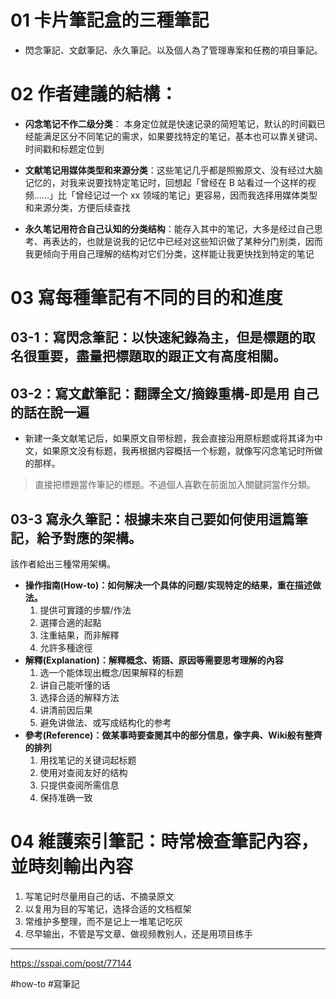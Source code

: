 # 01 卡片筆記盒的三種筆記
- 閃念筆記、文獻筆記、永久筆記。以及個人為了管理專案和任務的項目筆記。
# 02 作者建議的結構：
-  **闪念笔记不作二级分类**： 本身定位就是快速记录的简短笔记，默认的时间戳已经能满足区分不同笔记的需求，如果要找特定的笔记，基本也可以靠关键词、时间戳和标题定位到

-  **文献笔记用媒体类型和来源分类**：这些笔记几乎都是照搬原文、没有经过大脑记忆的，对我来说要找特定笔记时，回想起「曾经在 B 站看过一个这样的视频……」比「曾经记过一个 xx 领域的笔记」更容易，因而我选择用媒体类型和来源分类，方便后续查找

-  **永久笔记用符合自己认知的分类结构**：能存入其中的笔记，大多是经过自己思考、再表达的，也就是说我的记忆中已经对这些知识做了某种分门别类，因而我更倾向于用自己理解的结构对它们分类，这样能让我更快找到特定的笔记
#  03 寫每種筆記有不同的目的和進度
## 03-1：寫閃念筆記：以快速紀錄為主，但是標題的取名很重要，盡量把標題取的跟正文有高度相關。
## 03-2：寫文獻筆記：翻譯全文/摘錄重構-即是用 自己的話在說一遍
- 新建一条文献笔记后，如果原文自带标题，我会直接沿用原标题或将其译为中文，如果原文没有标题，我再根据内容概括一个标题，就像写闪念笔记时所做的那样。
> 直接把標題當作筆記的標題。不過個人喜歡在前面加入關鍵詞當作分類。
## 03-3 寫永久筆記：根據未來自己要如何使用這篇筆記，給予對應的架構。
該作者給出三種常用架構。
- **操作指南(How-to)：如何解决一个具体的问题/实现特定的结果，重在描述做法。**
	1. 提供可實踐的步驟/作法
	2. 選擇合適的起點
	3. 注重結果，而非解釋
	4. 允許多種途徑
- **解釋(Explanation)：解釋概念、術語、原因等需要思考理解的內容**
	1. 选一个能体现出概念/因果解释的标题
	2. 讲自己能听懂的话
	3. 选择合适的解释方法
	4. 讲清前因后果
	5. 避免讲做法、或写成结构化的参考
- **參考(Reference)：做某事時要查閱其中的部分信息，像字典、Wiki般有整齊的排列**
	1. 用找笔记的关键词起标题
	2. 使用对查阅友好的结构
	3. 只提供查阅所需信息
	4. 保持准确一致
# 04 維護索引筆記：時常檢查筆記內容，並時刻輸出內容
1. 写笔记时尽量用自己的话、不摘录原文
2. 以复用为目的写笔记，选择合适的文档框架
3. 常维护多整理，而不是记上一堆笔记吃灰
4. 尽早输出，不管是写文章、做视频教别人，还是用项目练手

---
https://sspai.com/post/77144

#how-to #寫筆記